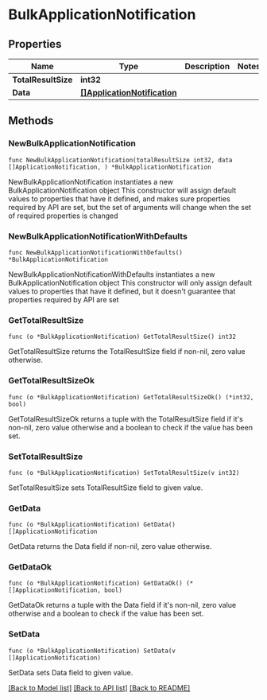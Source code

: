 # BulkApplicationNotification

## Properties

Name | Type | Description | Notes
------------ | ------------- | ------------- | -------------
**TotalResultSize** | **int32** |  | 
**Data** | [**[]ApplicationNotification**](ApplicationNotification.md) |  | 

## Methods

### NewBulkApplicationNotification

`func NewBulkApplicationNotification(totalResultSize int32, data []ApplicationNotification, ) *BulkApplicationNotification`

NewBulkApplicationNotification instantiates a new BulkApplicationNotification object
This constructor will assign default values to properties that have it defined,
and makes sure properties required by API are set, but the set of arguments
will change when the set of required properties is changed

### NewBulkApplicationNotificationWithDefaults

`func NewBulkApplicationNotificationWithDefaults() *BulkApplicationNotification`

NewBulkApplicationNotificationWithDefaults instantiates a new BulkApplicationNotification object
This constructor will only assign default values to properties that have it defined,
but it doesn't guarantee that properties required by API are set

### GetTotalResultSize

`func (o *BulkApplicationNotification) GetTotalResultSize() int32`

GetTotalResultSize returns the TotalResultSize field if non-nil, zero value otherwise.

### GetTotalResultSizeOk

`func (o *BulkApplicationNotification) GetTotalResultSizeOk() (*int32, bool)`

GetTotalResultSizeOk returns a tuple with the TotalResultSize field if it's non-nil, zero value otherwise
and a boolean to check if the value has been set.

### SetTotalResultSize

`func (o *BulkApplicationNotification) SetTotalResultSize(v int32)`

SetTotalResultSize sets TotalResultSize field to given value.


### GetData

`func (o *BulkApplicationNotification) GetData() []ApplicationNotification`

GetData returns the Data field if non-nil, zero value otherwise.

### GetDataOk

`func (o *BulkApplicationNotification) GetDataOk() (*[]ApplicationNotification, bool)`

GetDataOk returns a tuple with the Data field if it's non-nil, zero value otherwise
and a boolean to check if the value has been set.

### SetData

`func (o *BulkApplicationNotification) SetData(v []ApplicationNotification)`

SetData sets Data field to given value.



[[Back to Model list]](../README.md#documentation-for-models) [[Back to API list]](../README.md#documentation-for-api-endpoints) [[Back to README]](../README.md)


